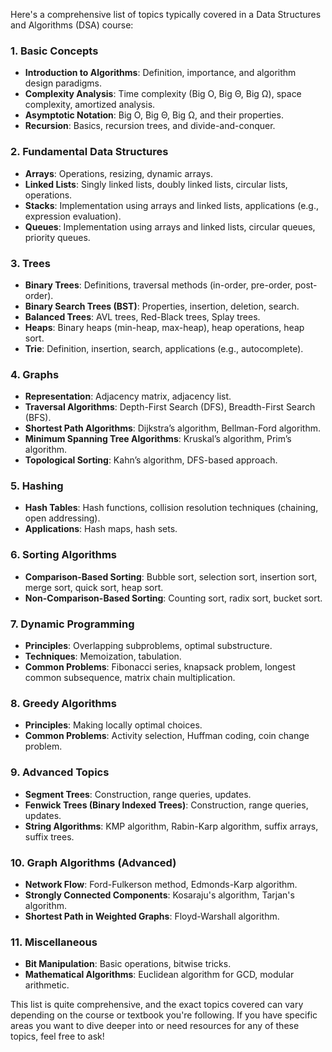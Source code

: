 Here's a comprehensive list of topics typically covered in a Data Structures and Algorithms (DSA) course:

### **1. Basic Concepts**
- **Introduction to Algorithms**: Definition, importance, and algorithm design paradigms.
- **Complexity Analysis**: Time complexity (Big O, Big Θ, Big Ω), space complexity, amortized analysis.
- **Asymptotic Notation**: Big O, Big Θ, Big Ω, and their properties.
- **Recursion**: Basics, recursion trees, and divide-and-conquer.

### **2. Fundamental Data Structures**
- **Arrays**: Operations, resizing, dynamic arrays.
- **Linked Lists**: Singly linked lists, doubly linked lists, circular lists, operations.
- **Stacks**: Implementation using arrays and linked lists, applications (e.g., expression evaluation).
- **Queues**: Implementation using arrays and linked lists, circular queues, priority queues.

### **3. Trees**
- **Binary Trees**: Definitions, traversal methods (in-order, pre-order, post-order).
- **Binary Search Trees (BST)**: Properties, insertion, deletion, search.
- **Balanced Trees**: AVL trees, Red-Black trees, Splay trees.
- **Heaps**: Binary heaps (min-heap, max-heap), heap operations, heap sort.
- **Trie**: Definition, insertion, search, applications (e.g., autocomplete).

### **4. Graphs**
- **Representation**: Adjacency matrix, adjacency list.
- **Traversal Algorithms**: Depth-First Search (DFS), Breadth-First Search (BFS).
- **Shortest Path Algorithms**: Dijkstra’s algorithm, Bellman-Ford algorithm.
- **Minimum Spanning Tree Algorithms**: Kruskal’s algorithm, Prim’s algorithm.
- **Topological Sorting**: Kahn’s algorithm, DFS-based approach.

### **5. Hashing**
- **Hash Tables**: Hash functions, collision resolution techniques (chaining, open addressing).
- **Applications**: Hash maps, hash sets.

### **6. Sorting Algorithms**
- **Comparison-Based Sorting**: Bubble sort, selection sort, insertion sort, merge sort, quick sort, heap sort.
- **Non-Comparison-Based Sorting**: Counting sort, radix sort, bucket sort.

### **7. Dynamic Programming**
- **Principles**: Overlapping subproblems, optimal substructure.
- **Techniques**: Memoization, tabulation.
- **Common Problems**: Fibonacci series, knapsack problem, longest common subsequence, matrix chain multiplication.

### **8. Greedy Algorithms**
- **Principles**: Making locally optimal choices.
- **Common Problems**: Activity selection, Huffman coding, coin change problem.

### **9. Advanced Topics**
- **Segment Trees**: Construction, range queries, updates.
- **Fenwick Trees (Binary Indexed Trees)**: Construction, range queries, updates.
- **String Algorithms**: KMP algorithm, Rabin-Karp algorithm, suffix arrays, suffix trees.

### **10. Graph Algorithms (Advanced)**
- **Network Flow**: Ford-Fulkerson method, Edmonds-Karp algorithm.
- **Strongly Connected Components**: Kosaraju's algorithm, Tarjan's algorithm.
- **Shortest Path in Weighted Graphs**: Floyd-Warshall algorithm.

### **11. Miscellaneous**
- **Bit Manipulation**: Basic operations, bitwise tricks.
- **Mathematical Algorithms**: Euclidean algorithm for GCD, modular arithmetic.

This list is quite comprehensive, and the exact topics covered can vary depending on the course or textbook you're following. If you have specific areas you want to dive deeper into or need resources for any of these topics, feel free to ask!